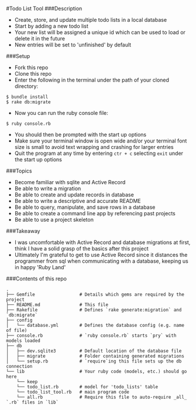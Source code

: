 #Todo List Tool
###Description
- Create, store, and update multiple todo lists in a local database
- Start by adding a new todo list
- Your new list will be assigned a unique id which can be used to load or delete it in the future
- New entries will be set to 'unfinished' by default

###Setup
- Fork this repo
- Clone this repo
- Enter the following in the terminal under the path of your cloned directory:

```
$ bundle install 
$ rake db:migrate
```
- Now you can run the ruby console file:

```
$ ruby console.rb
```
- You should then be prompted with the start up options
- Make sure your terminal window is open wide and/or your terminal font size is small to avoid text wrapping and crashing for larger entries
- Quit the program at any time by entering `ctr + c` selecting `exit` under the start up options

###Topics
- Become familiar with sqlite and Active Record
- Be able to write a migration
- Be able to create and update records in database
- Be able to write a descriptive and accurate README
- Be able to query, manipulate, and save rows in a database
- Be able to create a command line app by referencing past projects
- Be able to use a project skeleton

###Takeaway

- I was uncomfortable with Active Record and database migrations at first, think I have a solid grasp of the basics after this project
- Ultimately I'm grateful to get to use Active Record since it distances the programmer from sql when communicating with a database, keeping us in happy 'Ruby Land'


###Contents of this repo

```
.
├── Gemfile             	# Details which gems are required by the project
├── README.md           	# This file
├── Rakefile            	# Defines `rake generate:migration` and `db:migrate`
├── config
│   └── database.yml    	# Defines the database config (e.g. name of file)
├── console.rb          	# `ruby console.rb` starts `pry` with models loaded
├── db
│   ├── dev.sqlite3     	# Default location of the database file
│   ├── migrate         	# Folder containing generated migrations
│   └── setup.rb       		# `require`ing this file sets up the db connection
└── lib                 	# Your ruby code (models, etc.) should go here
	└── keep
	└── todo_list.rb		# model for 'todo_lists' table
	└── todo_list_tool.rb	# main program code
    └── all.rb          	# Require this file to auto-require _all_ `.rb` files in `lib`
```




